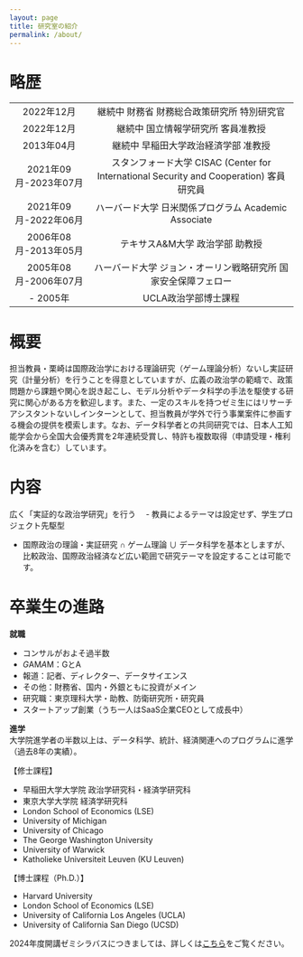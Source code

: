 ```yaml
---
layout: page
title: 研究室の紹介
permalink: /about/
---
```

# 略歴
|||
|:------------:|:------------:|
|2022年12月|継続中 財務省 財務総合政策研究所 特別研究官|
|2022年12月|継続中 国立情報学研究所 客員准教授|
|2013年04月|継続中 早稲田大学政治経済学部 准教授|
|2021年09月-2023年07月|スタンフォード大学 CISAC (Center for International Security and Cooperation) 客員研究員|
|2021年09月-2022年06月|ハーバード大学 日米関係プログラム Academic Associate|
|2006年08月-2013年05月|テキサスA&M大学 政治学部 助教授|
|2005年08月-2006年07月|ハーバード大学 ジョン・オーリン戦略研究所 国家安全保障フェロー|
|- 2005年|UCLA政治学部博士課程|
# 概要
担当教員・栗崎は国際政治学における理論研究（ゲーム理論分析）ないし実証研究（計量分析）を行うことを得意としていますが、広義の政治学の範疇で、政策問題から課題や関心を説き起こし、モデル分析やデータ科学の手法を駆使する研究に関心がある方を歓迎します。また、一定のスキルを持つゼミ生にはリサーチアシスタントないしインターンとして、担当教員が学外で行う事業案件に参画する機会の提供を模索します。なお、データ科学者との共同研究では、日本人工知能学会から全国大会優秀賞を2年連続受賞し、特許も複数取得（申請受理・権利化済みを含む）しています。

# 内容
広く「実証的な政治学研究」を行う
　- 教員によるテーマは設定せず、学生プロジェクト先駆型
  - 国際政治の理論・実証研究 ∩ ゲーム理論 ∪ データ科学を基本としますが、比較政治、国際政治経済など広い範囲で研究テーマを設定することは可能です。

# 卒業生の進路
**就職**
 - コンサルがおよそ過半数
 - *G*AM*A*M：GとA
 - 報道：記者、ディレクター、データサイエンス
 - その他：財務省、国内・外銀ともに投資がメイン
 - 研究職：東京理科大学・助教、防衛研究所・研究員
 - スタートアップ創業（うち一人はSaaS企業CEOとして成長中）

**進学**
<br>
大学院進学者の半数以上は、データ科学、統計、経済関連へのプログラムに進学（過去8年の実績）。
<br>

【修士課程】
 - 早稲田大学大学院 政治学研究科・経済学研究科
 - 東京大学大学院 経済学研究科
 - London School of Economics (LSE)
 - University of Michigan
 - University of Chicago
 - The George Washington University
 - University of Warwick
 - Katholieke Universiteit Leuven (KU Leuven)

【博士課程（Ph.D.）】
 - Harvard University
 - London School of Economics (LSE)
 - University of California Los Angeles (UCLA)
 - University of California San Diego (UCSD)


2024年度開講ゼミシラバスにつきましては、詳しくは[こちら](https://www.f.waseda.jp/kurizaki/seminar-application24.html)をご覧ください。
